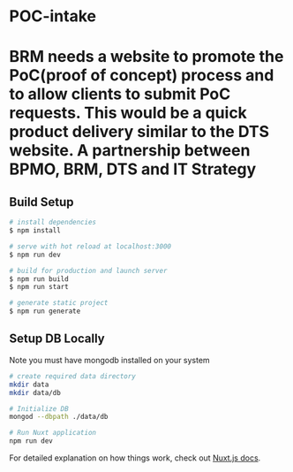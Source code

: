 # POC-intake 

	
# BRM needs a website to promote the PoC(proof of concept) process and to allow clients to submit PoC requests.  This would be a quick product delivery similar to the DTS website.  A partnership between BPMO, BRM, DTS and IT Strategy

> 

## Build Setup 

``` bash
# install dependencies
$ npm install

# serve with hot reload at localhost:3000
$ npm run dev

# build for production and launch server
$ npm run build
$ npm run start

# generate static project
$ npm run generate
```

## Setup DB Locally

Note you must have mongodb installed on your system

```bash
# create required data directory
mkdir data
mkdir data/db

# Initialize DB
mongod --dbpath ./data/db

# Run Nuxt application
npm run dev
```

For detailed explanation on how things work, check out [Nuxt.js docs](https://nuxtjs.org).
